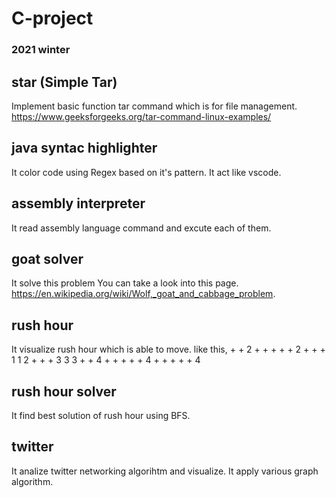# C-project
### 2021 winter

## star (Simple Tar)
Implement basic function tar command which is for file management.
https://www.geeksforgeeks.org/tar-command-linux-examples/

## java syntac highlighter 
It color code using Regex based on it's pattern. 
It act like vscode. 

## assembly interpreter 
It read assembly language command and excute each of them. 

## goat solver
It solve this problem 
You can take a look into this page. 
https://en.wikipedia.org/wiki/Wolf,_goat_and_cabbage_problem.

## rush hour
It visualize rush hour which is able to move. 
like this, 
       + + 2 + + +
       + + 2 + + +
       1 1 2 + + +
       3 3 3 + + 4
       + + + + + 4
       + + + + + 4

## rush hour solver
It find best solution of rush hour using BFS. 

## twitter
It analize twitter networking algorihtm and visualize.
It apply various graph algorithm.
